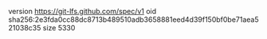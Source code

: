 version https://git-lfs.github.com/spec/v1
oid sha256:2e3fda0cc88dc8713b489510adb3658881eed4d39f150bf0be71aea521038c35
size 5330
